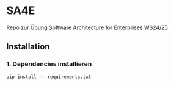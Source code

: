 # SA4E
Repo zur Übung Software Architecture for Enterprises WS24/25

## Installation

### 1. Dependencies installieren
```bash
pip install -r requirements.txt
```
